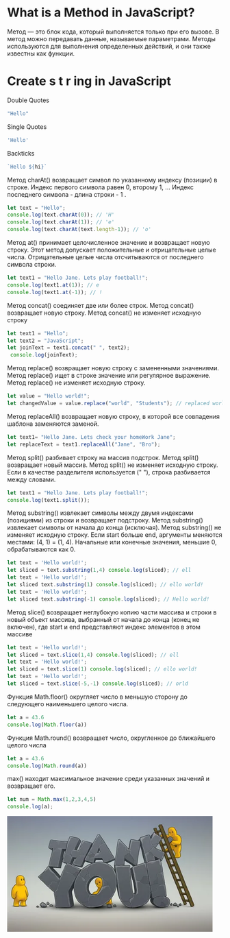 # What is a Method in JavaScript?
Метод — это блок кода, который выполняется только при его вызове. В метод можно передавать данные, называемые параметрами. Методы используются для выполнения определенных действий, и они также известны как функции.
# Create s t r ing in JavaScript
Double Quotes 
```js
"Hello"
```
Single Quotes
```js
'Hello'
```
Backticks
```js
`Hello ${hi}`
```
Метод charAt() возвращает символ по указанному индексу (позиции) в строке. Индекс первого символа равен 0, второму 1, ... Индекс последнего символа - длина строки - 1 .
```js
let text = "Hello";
console.log(text.charAt(0)); // 'H'
console.log(text.charAt(1)); // 'e'
console.log(text.charAt(text.length-1)); // 'o'
```
Метод at() принимает целочисленное значение и возвращает новую строку. Этот метод допускает положительные и отрицательные целые числа. Отрицательные целые числа отсчитываются от последнего символа строки.
```js
let text1 = "Hello Jane. Lets play football!";
console.log(text1.at(1)); // e
console.log(text1.at(-1)); // !
```
Метод concat() соединяет две или более строк. Метод concat() возвращает новую строку. Метод concat() не изменяет исходную строку
```js
let text1 = "Hello";
let text2 = "JavaScript";
let joinText = text1.concat(" ", text2); 
 console.log(joinText);
 ```
 Метод replace() возвращает новую строку с замененными значениями. Метод replace() ищет в строке значение или регулярное выражение. Метод replace() не изменяет исходную строку.
 ```js
 let value = "Hello world!";
let changedValue = value.replace("world", "Students"); // replaced world in Students console.log(changedValue); // Hello Students
```
Метод replaceAll() возвращает новую строку, в которой все совпадения шаблона заменяются заменой.
```js
let text1= "Hello Jane. Lets check your homeWork Jane";
let replaceText = text1.replaceAll("Jane", "Bro"); 
```
Метод split() разбивает строку на массив подстрок. Метод split() возвращает новый массив. Метод split() не изменяет исходную строку. Если в качестве разделителя используется (" "), строка разбивается между словами.
```js
let text1 = "Hello Jane. Lets play football!";
console.log(text1.split()); 
```
Метод substring() извлекает символы между двумя индексами (позициями) из строки и возвращает подстроку. Метод substring() извлекает символы от начала до конца (исключая). Метод substring() не изменяет исходную строку. Если start больше end, аргументы меняются местами: (4, 1) = (1, 4). Начальные или конечные значения, меньшие 0, обрабатываются как 0.
```js
let text = 'Hello world!';
let sliced = text.substring(1,4) console.log(sliced); // ell
let text = 'Hello world!';
let sliced text.substring(1) console.log(sliced); // ello world!
let text = 'Hello world!';
let sliced text.substring(-1) console.log(sliced); // Hello world!
```
Метод slice() возвращает неглубокую копию части массива и строки в новый объект массива, выбранный от начала до конца (конец не включен), где start и end представляют индекс элементов в этом массиве
```js
let text = 'Hello world!';
let sliced = text.slice(1,4) console.log(sliced); // ell
let text = 'Hello world!';
let sliced = text.slice(1) console.log(sliced); // ello world!
let text = 'Hello world!';
let sliced = text.slice(-5,-1) console.log(sliced); // orld
```
Функция Math.floor() округляет число в меньшую сторону до следующего наименьшего целого числа.
```js
let a = 43.6
console.log(Math.floor(a))
```
Функция Math.round() возвращает число, округленное до ближайшего целого числа
```js
let a = 43.6
console.log(Math.round(a))
```
max() находит максимальное значение среди указанных значений и возвращает его.
```js
let num = Math.max(1,2,3,4,5)
console.log(a);
```

![alt text](image.png)
